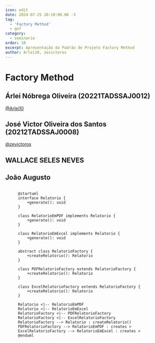```yaml
---
icon: edit
date: 2024-07-25 20:10:00.00 -3
tag:
  - 'Factory Method'
  - gof
category:
  - seminario
order: 10
excerpt: Apresentação do Padrão de Projeto Factory Method
author: Arlei10, zevictoros
---
```

# Factory Method


## Árlei Nóbrega Oliveira (20221TADSSAJ0012) 

[@Arlei10](https://github.com/Arlei10)

<!-- @include: ../../../includes/factory_method/seminario-1-Arlei10/README.md -->



## José Victor Oliveira dos Santos (20212TADSSAJ0008) 

[@zevictoros](https://github.com/zevictoros) 

<!-- @include: ../../../includes/factory_method/seminario-1-zevictoros/README.md -->


## WALLACE SELES NEVES



## João Augusto

<figure>

```plantuml

@startuml
interface Relatorio {
    +generate(): void
}

class RelatorioEmPDF implements Relatorio {
    +generate(): void
}

class RelatorioEmExcel implements Relatorio {
    +generate(): void
}

abstract class RelatorioFactory {
    +createRelatorio(): Relatorio
}

class PDFRelatorioFactory extends RelatorioFactory {
    +createRelatorio(): Relatorio
}

class ExcelRelatorioFactory extends RelatorioFactory {
    +createRelatorio(): Relatorio
}

Relatorio <|-- RelatorioEmPDF
Relatorio <|-- RelatorioEmExcel
RelatorioFactory <|-- PDFRelatorioFactory
RelatorioFactory <|-- ExcelRelatorioFactory
RelatorioFactory --> Relatorio : createRelatorio()
PDFRelatorioFactory --> RelatorioEmPDF : creates >
ExcelRelatorioFactory --> RelatorioEmExcel : creates >
@enduml


```

</figure>
